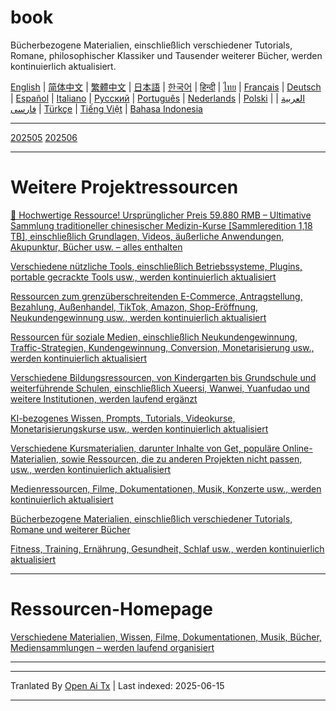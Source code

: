 # book
Bücherbezogene Materialien, einschließlich verschiedener Tutorials, Romane, philosophischer Klassiker und Tausender weiterer Bücher, werden kontinuierlich aktualisiert.

[English](https://openaitx.github.io/view.html?user=mswnlz&project=book&lang=en) | [简体中文](https://openaitx.github.io/view.html?user=mswnlz&project=book&lang=zh-CN) | [繁體中文](https://openaitx.github.io/view.html?user=mswnlz&project=book&lang=zh-TW) | [日本語](https://openaitx.github.io/view.html?user=mswnlz&project=book&lang=ja) | [한국어](https://openaitx.github.io/view.html?user=mswnlz&project=book&lang=ko) | [हिन्दी](https://openaitx.github.io/view.html?user=mswnlz&project=book&lang=hi) | [ไทย](https://openaitx.github.io/view.html?user=mswnlz&project=book&lang=th) | [Français](https://openaitx.github.io/view.html?user=mswnlz&project=book&lang=fr) | [Deutsch](https://openaitx.github.io/view.html?user=mswnlz&project=book&lang=de) | [Español](https://openaitx.github.io/view.html?user=mswnlz&project=book&lang=es) | [Italiano](https://openaitx.github.io/view.html?user=mswnlz&project=book&lang=it) | [Русский](https://openaitx.github.io/view.html?user=mswnlz&project=book&lang=ru) | [Português](https://openaitx.github.io/view.html?user=mswnlz&project=book&lang=pt) | [Nederlands](https://openaitx.github.io/view.html?user=mswnlz&project=book&lang=nl) | [Polski](https://openaitx.github.io/view.html?user=mswnlz&project=book&lang=pl) | [العربية](https://openaitx.github.io/view.html?user=mswnlz&project=book&lang=ar) | [فارسی](https://openaitx.github.io/view.html?user=mswnlz&project=book&lang=fa) | [Türkçe](https://openaitx.github.io/view.html?user=mswnlz&project=book&lang=tr) | [Tiếng Việt](https://openaitx.github.io/view.html?user=mswnlz&project=book&lang=vi) | [Bahasa Indonesia](https://openaitx.github.io/view.html?user=mswnlz&project=book&lang=id)

----------------
[202505](https://raw.githubusercontent.com/mswnlz/book/main/202505.md)
[202506](https://raw.githubusercontent.com/mswnlz/book/main/202506.md)


---------------
# Weitere Projektressourcen

[🎁 Hochwertige Ressource! Ursprünglicher Preis 59.880 RMB – Ultimative Sammlung traditioneller chinesischer Medizin-Kurse [Sammleredition 1,18 TB], einschließlich Grundlagen, Videos, äußerliche Anwendungen, Akupunktur, Bücher usw. – alles enthalten](https://github.com/mswnlz/chinese-traditional)

[Verschiedene nützliche Tools, einschließlich Betriebssysteme, Plugins, portable gecrackte Tools usw., werden kontinuierlich aktualisiert](https://github.com/mswnlz/tools)

[Ressourcen zum grenzüberschreitenden E-Commerce, Antragstellung, Bezahlung, Außenhandel, TikTok, Amazon, Shop-Eröffnung, Neukundengewinnung usw., werden kontinuierlich aktualisiert](https://github.com/mswnlz/cross-border)

[Ressourcen für soziale Medien, einschließlich Neukundengewinnung, Traffic-Strategien, Kundengewinnung, Conversion, Monetarisierung usw., werden kontinuierlich aktualisiert](https://github.com/mswnlz/self-media)

[Verschiedene Bildungsressourcen, von Kindergarten bis Grundschule und weiterführende Schulen, einschließlich Xueersi, Wanwei, Yuanfudao und weitere Institutionen, werden laufend ergänzt](https://github.com/mswnlz/edu-knowlege)

[KI-bezogenes Wissen, Prompts, Tutorials, Videokurse, Monetarisierungskurse usw., werden kontinuierlich aktualisiert](https://github.com/mswnlz/AIknowledge)

[Verschiedene Kursmaterialien, darunter Inhalte von Get, populäre Online-Materialien, sowie Ressourcen, die zu anderen Projekten nicht passen, usw., werden kontinuierlich aktualisiert](https://github.com/mswnlz/curriculum)

[Medienressourcen, Filme, Dokumentationen, Musik, Konzerte usw., werden kontinuierlich aktualisiert](https://github.com/mswnlz/movies)

[Bücherbezogene Materialien, einschließlich verschiedener Tutorials, Romane und weiterer Bücher](https://github.com/mswnlz/book)

[Fitness, Training, Ernährung, Gesundheit, Schlaf usw., werden kontinuierlich aktualisiert](https://github.com/mswnlz/healthy)

---------------

# Ressourcen-Homepage
[Verschiedene Materialien, Wissen, Filme, Dokumentationen, Musik, Bücher, Mediensammlungen – werden laufend organisiert](https://github.com/mswnlz)

---------------

---

Tranlated By [Open Ai Tx](https://github.com/OpenAiTx/OpenAiTx) | Last indexed: 2025-06-15

---